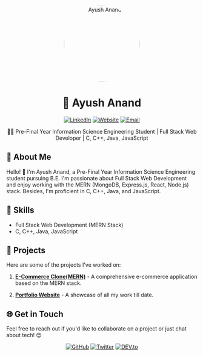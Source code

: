 <div align="center">
  <img src="https://avatars.githubusercontent.com/u/91953396?s=400&u=d076f0d3cfbe0b2bb6a0af2d5daf40a3ca7022e9&v=4" alt="Ayush Anand" width="200" height="200" style="border-radius: 50%;">
</div>

<h1 align="center">🚀 Ayush Anand</h1>

<!-- ... Rest of your content ... -->


<p align="center">  
  <a href="https://www.linkedin.com/in/ayushanand2003"><img alt="LinkedIn" src="https://img.shields.io/badge/LinkedIn-Ayush%20Anand-blue?style=for-the-badge&logo=linkedin"></a>
  <a href="#"><img alt="Website" src="https://img.shields.io/badge/Website-ayushanand.me-green?style=for-the-badge&logo=firefox-browser"></a>
  <a href="mailto:ayushanand141@gmail.com"><img alt="Email" src="https://img.shields.io/badge/Email-Your%20Email-red?style=for-the-badge&logo=gmail"></a>
</p>

<div align="center">
  <p>👨‍💻 Pre-Final Year Information Science Engineering Student | Full Stack Web Developer | C, C++, Java, JavaScript</p>
</div>

## 🌟 About Me

Hello! 👋 I'm Ayush Anand, a Pre-Final Year Information Science Engineering student pursuing B.E. I'm passionate about Full Stack Web Development and enjoy working with the MERN (MongoDB, Express.js, React, Node.js) stack. Besides, I'm proficient in C, C++, Java, and JavaScript.

## 🔧 Skills

- Full Stack Web Development (MERN Stack)
- C, C++, Java, JavaScript

## 🚀 Projects

Here are some of the projects I've worked on:

1. [**E-Commerce Clone(MERN)**](link-to-project-1) - A comprehensive e-commerce application based on the MERN stack.
2. [**Portfolio Website**](link-to-project-2) - A showcase of all my work till date.

   <!-- Add more projects as necessary -->

## 🌐 Get in Touch

Feel free to reach out if you'd like to collaborate on a project or just chat about tech! 😊

<p align="center">
  <a href="https://github.com/ayushanand2003"><img alt="GitHub" src="https://img.shields.io/badge/GitHub-ayushanand2003-black?style=for-the-badge&logo=github"></a>
  <a href="https://twitter.com/ayushanand_"><img alt="Twitter" src="https://img.shields.io/badge/Twitter-@ayushanand_-blue?style=for-the-badge&logo=twitter"></a>
  <a href="https://dev.to/ayushanand2003"><img alt="DEV.to" src="https://img.shields.io/badge/DEV.to-ayushanand2003-black?style=for-the-badge&logo=dev.to"></a>
</p>

